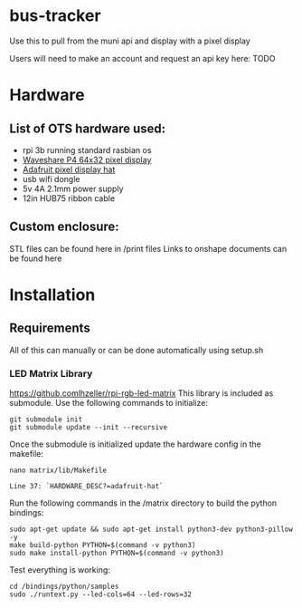 # bus-tracker

Use this to pull from the muni api and display with a pixel display

Users will need to make an account and request an api key here: TODO

# Hardware
## List of OTS hardware used:
 - rpi 3b running standard rasbian os
 - [Waveshare P4 64x32 pixel display](https://www.waveshare.com/RGB-Matrix-P4-64x32.htm)
 - [Adafruit pixel display hat](https://www.adafruit.com/product/2345)
 - usb wifi dongle
 - 5v 4A 2.1mm power supply
 - 12in HUB75 ribbon cable
 
 ## Custom enclosure:
 STL files can be found here in /print files
 Links to onshape documents can be found here
 
 
# Installation


## Requirements
All of this can manually or can be done automatically using setup.sh

### LED Matrix Library
https://github.comlhzeller/rpi-rgb-led-matrix
This library is included as submodule. Use the following commands to initialize:

```
git submodule init
git submodule update --init --recursive
```

Once the submodule is initialized update the hardware config in the makefile:

`nano matrix/lib/Makefile`

    Line 37: `HARDWARE_DESC?=adafruit-hat` 


Run the following commands in the /matrix directory to build the python bindings:

```
sudo apt-get update && sudo apt-get install python3-dev python3-pillow -y
make build-python PYTHON=$(command -v python3)
sudo make install-python PYTHON=$(command -v python3)
```

Test everything is working:

```
cd /bindings/python/samples
sudo ./runtext.py --led-cols=64 --led-rows=32
```
